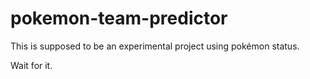 # pokemon-team-predictor

This is supposed to be an experimental project using pokémon status. 

Wait for it.
